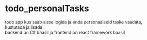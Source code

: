 # todo_personalTasks
todo app kus saab sisse logida ja enda personaalseid taske vaadata, kustutada ja lisada. <br/>
backend on C# baasil ja frontend on react framework baasil
